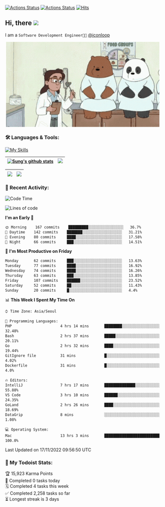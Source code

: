 
[![Actions Status](https://github.com/ddok2/ddok2/workflows/Todoist%20Readme/badge.svg)](https://github.com/ddok2/ddok2/actions)
[![Actions Status](https://github.com/ddok2/ddok2/workflows/wakatime-stats/badge.svg)](https://github.com/ddok2/ddok2/actions)
[![Hits](https://hits.seeyoufarm.com/api/count/incr/badge.svg?url=https%3A%2F%2Fgithub.com%2Fddok2&count_bg=%23FF9595&title_bg=%23555555&icon=github.svg&icon_color=%23FFFFFF&title=hits&edge_flat=false)](https://hits.seeyoufarm.com)

<!-- ![visitors](https://visitor-badge.laobi.icu/badge?page_id=ddok2.ddok2) -->
## Hi, there <img src="https://raw.githubusercontent.com/MartinHeinz/MartinHeinz/master/wave.gif" width="3%">

I am a `Software Development Engineer🧑‍💻` [@iconloop](https://github.com/iconloop)


<p align="center">
    <img align="center" alt="GIF" src="img/debugging.gif" />
</p>


### 🛠 Languages & Tools:

[![My Skills](https://skillicons.dev/icons?i=go,js,ts,py,express,react,svelte,jquery,pug,mongodb,mysql,redis,aws,docker,kubernetes)](https://skillicons.dev)


| <a href="https://github-readme-stats.vercel.app/api?username=ddok2&show_icons=true&include_all_commits=true&count_private=true&theme=buefy&hide_border=true"><img align="center" src="https://github-readme-stats.vercel.app/api?username=ddok2&show_icons=true&include_all_commits=true&count_private=true&theme=buefy&hide_border=true" alt="Sung's github stats" /></a> | <a href="https://github.com/ddok2"><img src="http://github-readme-streak-stats.herokuapp.com?user=ddok2&hide_border=true" /></a> |
| ------------- |------------- |


| <a href="https://github.com/ddok2"><img align="center" src="https://github-readme-stats.vercel.app/api/top-langs/?username=ddok2&theme=buefy&hide=html,css&hide_border=true" /></a> | <a href="https://github.com/ddok2"><img align="center" src="https://activity-graph.herokuapp.com/graph?username=ddok2&theme=github&hide_border=true" height="250" /></a> |
| ------------- |--------------------------------------------------------------------------------------------------------------------------------------------------------------------------|


<!-- <details open>
    <summary>📈 My GitHub Stats</summary>
    <p align="center">
        <a href="https://github.com/ddok2">
            <img align="center" src="https://github-readme-stats.vercel.app/api?username=ddok2&show_icons=true&include_all_commits=true&count_private=true&theme=buefy&hide_border=true" alt="Sung's github stats" />
        </a>
    </p>
</details>
<details>
    <summary>💬 Top Languages</summary>
    <p align="center"> 
        <a href="https://github.com/ddok2">
            <img align="center" src="https://github-readme-stats.vercel.app/api/top-langs/?username=ddok2&layout=compact&theme=buefy&hide=html,css&hide_border=true" />
        </a>
    </p>
</details> -->


### 🌈 Recent Activity:
<!--START_SECTION:waka-->
![Code Time](http://img.shields.io/badge/Code%20Time-1%2C864%20hrs%2044%20mins-blue)

![Lines of code](https://img.shields.io/badge/From%20Hello%20World%20I%27ve%20Written-2%20Million%20lines%20of%20code-blue)

**I'm an Early 🐤** 

```text
🌞 Morning    167 commits    █████████░░░░░░░░░░░░░░░░   36.7% 
🌆 Daytime    142 commits    ███████░░░░░░░░░░░░░░░░░░   31.21% 
🌃 Evening    80 commits     ████░░░░░░░░░░░░░░░░░░░░░   17.58% 
🌙 Night      66 commits     ███░░░░░░░░░░░░░░░░░░░░░░   14.51%

```
📅 **I'm Most Productive on Friday** 

```text
Monday       62 commits     ███░░░░░░░░░░░░░░░░░░░░░░   13.63% 
Tuesday      77 commits     ████░░░░░░░░░░░░░░░░░░░░░   16.92% 
Wednesday    74 commits     ████░░░░░░░░░░░░░░░░░░░░░   16.26% 
Thursday     63 commits     ███░░░░░░░░░░░░░░░░░░░░░░   13.85% 
Friday       107 commits    ██████░░░░░░░░░░░░░░░░░░░   23.52% 
Saturday     52 commits     ██░░░░░░░░░░░░░░░░░░░░░░░   11.43% 
Sunday       20 commits     █░░░░░░░░░░░░░░░░░░░░░░░░   4.4%

```


📊 **This Week I Spent My Time On** 

```text
⌚︎ Time Zone: Asia/Seoul

💬 Programming Languages: 
PHP                      4 hrs 14 mins       ████████░░░░░░░░░░░░░░░░░   32.48% 
Bash                     2 hrs 37 mins       █████░░░░░░░░░░░░░░░░░░░░   20.11% 
Go                       2 hrs 32 mins       ████░░░░░░░░░░░░░░░░░░░░░   19.44% 
GitIgnore file           31 mins             █░░░░░░░░░░░░░░░░░░░░░░░░   4.02% 
Dockerfile               31 mins             █░░░░░░░░░░░░░░░░░░░░░░░░   4.0%

🔥 Editors: 
IntelliJ                 7 hrs 17 mins       ██████████████░░░░░░░░░░░   55.88% 
VS Code                  3 hrs 10 mins       ██████░░░░░░░░░░░░░░░░░░░   24.35% 
GoLand                   2 hrs 26 mins       ████░░░░░░░░░░░░░░░░░░░░░   18.69% 
DataGrip                 8 mins              ░░░░░░░░░░░░░░░░░░░░░░░░░   1.08%

💻 Operating System: 
Mac                      13 hrs 3 mins       █████████████████████████   100.0%

```


 Last Updated on 17/11/2022 09:56:50 UTC
<!--END_SECTION:waka-->

### 🚧 My Todoist Stats:
<!-- TODO-IST:START -->
🏆  15,923 Karma Points           
🌸  Completed 0 tasks today           
🗓  Completed 4 tasks this week           
✅  Completed 2,258 tasks so far           
⏳  Longest streak is 3 days
<!-- TODO-IST:END -->

